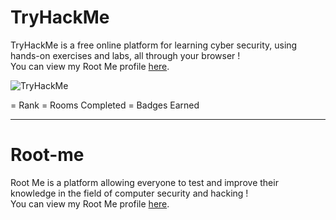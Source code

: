 # TryHackMe 
TryHackMe is a free online platform for learning cyber security, using hands-on exercises and labs, all through your browser !
<br>
You can view my Root Me profile [here](https://tryhackme.com/p/luk.imperinetti).

<img src="https://tryhackme-badges.s3.amazonaws.com/luk.imperinetti.png" alt="TryHackMe">

 = Rank  = Rooms Completed  = Badges Earned

<hr>

# Root-me
Root Me is a platform allowing everyone to test and improve their knowledge in the field of computer security and hacking !
<br>
You can view my Root Me profile [here](https://www.root-me.org/tenjaz).
